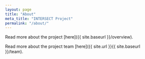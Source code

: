 ```yaml
---
layout: page
title: "About"
meta_title: "INTERSECT Project"
permalink: "/about/"
---
```


Read more about the project [here]({{ site.baseurl }}/overview).

Read more about the project team [here]({{ site.url }}{{ site.baseurl }}/team). 
